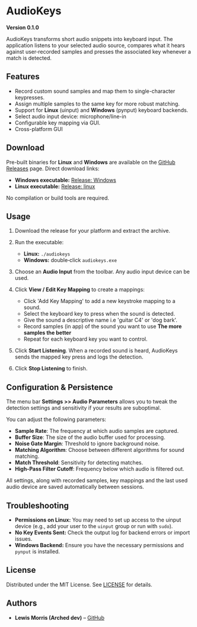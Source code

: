 # AudioKeys

**Version 0.1.0**

AudioKeys transforms short audio snippets into keyboard input. The application
listens to your selected audio source, compares what it hears against
user‑recorded samples and presses the associated key whenever a match is
detected.

## Features

- Record custom sound samples and map them to single-character keypresses.
- Assign multiple samples to the same key for more robust matching.
- Support for **Linux** (uinput) and **Windows** (pynput) keyboard backends.
- Select audio input device: microphone/line-in
- Configurable key mapping via GUI.
- Cross-platform GUI

## Download

Pre-built binaries for **Linux** and **Windows** are available on the [GitHub Releases](https://github.com/lewis-morris/audiokeys/releases) page. Direct download links:

- **Windows executable:** [Release: Windows](https://github.com/lewis-morris/audiokeys/releases/tag/Windows)  
- **Linux executable:** [Release: linux](https://github.com/lewis-morris/audiokeys/releases/tag/linux)  

No compilation or build tools are required.

## Usage

1. Download the release for your platform and extract the archive.
2. Run the executable:
   - **Linux:** `./audiokeys`
   - **Windows:** double‑click `audiokeys.exe`
3. Choose an **Audio Input** from the toolbar. Any audio input
   device can be used.
4. Click **View / Edit Key Mapping** to create a mappings:
   - Click 'Add Key Mapping' to add a new keystroke mapping to a sound.
   - Select the keyboard key to press when the sound is detected.
   - Give the sound a descriptive name i.e 'guitar C4' or 'dog bark'.
   - Record samples (in app) of the sound you want to use **The more samples the better**  
   - Repeat for each keyboard key you want to control.  

5. Click **Start Listening**. When a recorded sound is heard, AudioKeys sends
   the mapped key press and logs the detection.
6. Click **Stop Listening** to finish.

## Configuration & Persistence

The menu bar **Settings >> Audio Parameters** allows you to tweak the 
detection settings and sensitivity if your results are suboptimal.

You can adjust the following parameters:

- **Sample Rate**: The frequency at which audio samples are captured.
- **Buffer Size**: The size of the audio buffer used for processing.
- **Noise Gate Margin**: Threshold to ignore background noise.
- **Matching Algorithm**: Choose between different algorithms for sound matching.
- **Match Threshold**: Sensitivity for detecting matches.
- **High-Pass Filter Cutoff**: Frequency below which audio is filtered out.

All settings, along with recorded samples, key mappings and the last used 
audio device are saved automatically between sessions.

## Troubleshooting

- **Permissions on Linux:** You may need to set up access to the uinput device (e.g., add your user to the `uinput` group or run with `sudo`).
- **No Key Events Sent:** Check the output log for backend errors or import issues.
- **Windows Backend:** Ensure you have the necessary permissions and `pynput` is installed.


## License

Distributed under the MIT License. See [LICENSE](LICENSE) for details.

## Authors

- **Lewis Morris (Arched dev)** – [GitHub](https://github.com/lewis-morris)